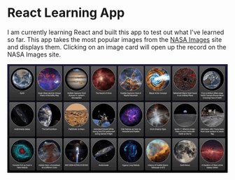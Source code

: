 # React Learning App

I am currently learning React and built this app to test out what I've learned so far.
This app takes the most popular images from the [NASA Images](https://images.nasa.gov/) site and displays them.
Clicking on an image card will open up the record on the NASA Images site.

![Preview](nasa-images-app-480.gif)